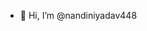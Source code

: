 - 👋 Hi, I’m @nandiniyadav448


<!---
nandiniyadav448/nandiniyadav448 is a ✨ special ✨ repository because its `README.md` (this file) appears on your GitHub profile.
You can click the Preview link to take a look at your changes.
--->
